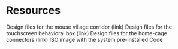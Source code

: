 # Resources

Design files for the mouse village corridor (link)
Design files for the touchscreen behavioral box (link)
Design files for the home-cage connectors (link)
ISO image with the system pre-installed
Code
